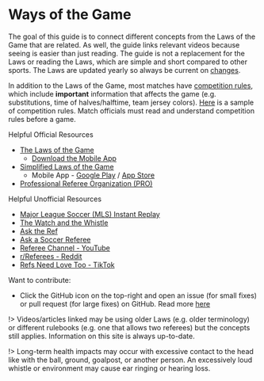 # Ways of the Game

The goal of this guide is to connect different concepts from the Laws of the Game that are related. As well, the guide links relevant videos because seeing is easier than just reading. The guide is not a replacement for the Laws or reading the Laws, which are simple and short compared to other sports. The Laws are updated yearly so always be current on [changes](/law-changes).

In addition to the Laws of the Game, most matches have [competition rules](https://footballrules.com/about/additional-competition-rules), which include **important** information that affects the game (e.g. substitutions, time of halves/halftime, team jersey colors). [Here](https://cdn1.sportngin.com/attachments/document/0146/2001/Tournament_Rules_Template.pdf) is a sample of competition rules. Match officials must read and understand competition rules before a game. 

Helpful Official Resources

- [The Laws of the Game](http://www.theifab.com)
  - [Download the Mobile App](https://www.theifab.com/logapp/)
- [Simplified Laws of the Game](http://www.foorballrules.com)
  - Mobile App - [Google Play](https://play.google.com/store/apps/details?id=com.theifab.footballrules) / [App Store](https://apps.apple.com/us/app/football-rules-by-the-ifab/id6450178840)
- [Professional Referee Organization (PRO)](https://proreferees.com/)

Helpful Unofficial Resources

- [Major League Soccer (MLS) Instant Replay](https://www.mlssoccer.com/video/topics/instant-replay/)
- [The Watch and the Whistle](https://www.watchandwhistle.org/)
- [Ask the Ref](http://asktheref.com/)
- [Ask a Soccer Referee](https://www.askasoccerreferee.com/)
- [Referee Channel - YouTube](https://www.youtube.com/@RefereeChannel/featured)
- [r/Referees - Reddit](http://reddit.com/r/referees)
- [Refs Need Love Too - TikTok](https://www.tiktok.com/@refsneedlovetoo)

Want to contribute:

- Click the GitHub icon on the top-right and open an issue (for small fixes) or pull request (for large fixes) on GitHub. Read more [here](/CONTRIBUTING.md)

!> Videos/articles linked may be using older Laws (e.g. older terminology) or different rulebooks (e.g. one that allows two referees) but the concepts still applies. Information on this site is always up-to-date.

!> Long-term health impacts may occur with excessive contact to the head like with the ball, ground, goalpost, or another person. An excessively loud whistle or environment may cause ear ringing or hearing loss. 
